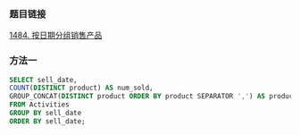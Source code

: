 ### 题目链接
[1484. 按日期分组销售产品](https://leetcode.cn/problems/group-sold-products-by-the-date)

### 方法一
```SQL
SELECT sell_date,
COUNT(DISTINCT product) AS num_sold,
GROUP_CONCAT(DISTINCT product ORDER BY product SEPARATOR ',') AS products
FROM Activities
GROUP BY sell_date
ORDER BY sell_date;
```